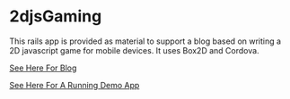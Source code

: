 2djsGaming
==============

This rails app is provided as material to support a blog based on writing a 2D javascript game for mobile devices.
It uses Box2D and Cordova.

[See Here For Blog](http://2djsgaming.blogspot.ie/)

[See Here For A Running Demo App](https://twodjsgaming.herokuapp.com/game)

